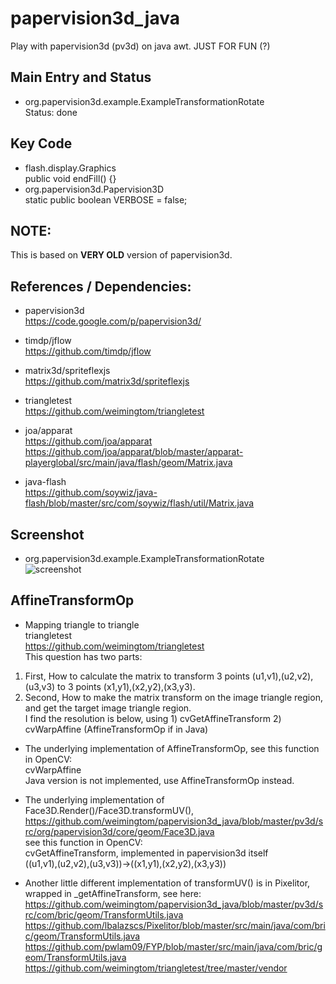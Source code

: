 # papervision3d_java
Play with papervision3d (pv3d) on java awt. JUST FOR FUN (?)  

## Main Entry and Status  
* org.papervision3d.example.ExampleTransformationRotate  
Status: done    

## Key Code  
* flash.display.Graphics  
public void endFill() {}   
* org.papervision3d.Papervision3D  
static public boolean VERBOSE = false;  

## NOTE: 
This is based on **VERY OLD** version of papervision3d.  

## References / Dependencies:  
* papervision3d  
https://code.google.com/p/papervision3d/  

* timdp/jflow  
https://github.com/timdp/jflow  

* matrix3d/spriteflexjs  
https://github.com/matrix3d/spriteflexjs  

* triangletest  
https://github.com/weimingtom/triangletest  

* joa/apparat  
https://github.com/joa/apparat  
https://github.com/joa/apparat/blob/master/apparat-playerglobal/src/main/java/flash/geom/Matrix.java  

* java-flash  
https://github.com/soywiz/java-flash/blob/master/src/com/soywiz/flash/util/Matrix.java  

## Screenshot  
* org.papervision3d.example.ExampleTransformationRotate  
![screenshot](/screenshot/screenshot_20170710112344.jpg)    

## AffineTransformOp   
* Mapping triangle to triangle  
triangletest  
https://github.com/weimingtom/triangletest  
This question has two parts:  
1) First, How to calculate the matrix to transform 3 points (u1,v1),(u2,v2),(u3,v3) to 3 points (x1,y1),(x2,y2),(x3,y3).  
2) Second, How to make the matrix transform on the image triangle region, and get the target image triangle region.   
I find the resolution is below, using 1) cvGetAffineTransform 2) cvWarpAffine (AffineTransformOp if in Java)  

* The underlying implementation of AffineTransformOp, see this function in OpenCV:  
cvWarpAffine  
Java version is not implemented, use AffineTransformOp instead.  

* The underlying implementation of Face3D.Render()/Face3D.transformUV(),   
https://github.com/weimingtom/papervision3d_java/blob/master/pv3d/src/org/papervision3d/core/geom/Face3D.java  
see this function in OpenCV:  
cvGetAffineTransform, implemented in papervision3d itself   
((u1,v1),(u2,v2),(u3,v3))->((x1,y1),(x2,y2),(x3,y3))  

* Another little different implementation of transformUV() is in Pixelitor, wrapped in _getAffineTransform, see here:  
https://github.com/weimingtom/papervision3d_java/blob/master/pv3d/src/com/bric/geom/TransformUtils.java  
https://github.com/lbalazscs/Pixelitor/blob/master/src/main/java/com/bric/geom/TransformUtils.java  
https://github.com/pwlam09/FYP/blob/master/src/main/java/com/bric/geom/TransformUtils.java  
https://github.com/weimingtom/triangletest/tree/master/vendor  
